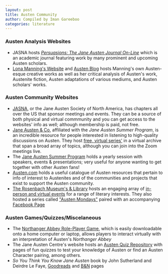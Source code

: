 ```yaml
---
layout: post
title: Austen Community
author: Compiled by Iman Gareeboo
categories: literature
---
```


### Austen Analysis Websites 
<ul>
  <li>JASNA hosts <a href="https://jasna.org/publications-2/persuasions-online/" target="_blank"><i>Persuasions: The Jane Austen Journal On-Line</i></a> which is an academic journal featuring work by many prominent and upcoming Austen scholars.</li>
  <li><a href="http://www.lonamanning.ca/" target="_blank">Lona Manning's Website</a> and <a href="http://www.lonamanning.ca/blog/cmp1-introduction-to-the-series" target="_blank">Austen Blog</a> hosts Manning's own Austen-esque creative works as well as her critical analysis of Austen's work, Austenite fiction, Austen adaptations of various mediums, and Austen scholars' works.</li>
</ul>

### Austen Community Websites
<ul>
  <li><a href="https://jasna.org/" target="_blank">JASNA</a>, or the Jane Austen Society of North America, has chapters all over the US that sponsor meetings and events. They can be a source of both physical and virtual commmunity and you can get access to the websites' info as well; although membership is paid, not free. </li>
  <li><a href="https://www.janeaustenandco.org/" target="_blank">Jane Austen & Co</a>, affiliated with the <i>Jane Austen Summer Program</i>, is an incredible resource for people interested in listening to high-quality discussions on Austen. They host <a href="https://www.janeaustenandco.org/recorded-events" target="_blank">free, virtual series'</a> in a virtual archive that span a broad array of topics, although you can join into the Zoom meetings live.</li>
  <li>The <a href="https://www.janeaustensummer.org/" target="_blank">Jane Austen Summer Program</a> holds a yearly session with speakers, events & presentations; very useful for anyone wanting to get together with other Austen fans!
  <li><a href="https://www.austen.com/" target="_blank">Austen.com</a> holds a useful catalogue of Austen resources that pertain to info of interest to Austenites and of the communities and projects that exist to support the Austen community.
  <li><a href="https://rosenbach.org/" target="_blank">The Rosenbach Museum's & Library</a> hosts an engaging array of <a href="https://rosenbach.org/events/" target="_blank">in-person and virtual events</a> for a range of literary interests. They also hosted a series called <a href="https://www.youtube.com/playlist?list=PLWR9Pkh4eGAkstK-mI-sL5pr4u-f_KcFp" target="_blank">"Austen Mondays"</a> paired with an accompanying <a href="https://www.facebook.com/groups/austenmondays/" target="_blank">Facebook Page</a></li></ul>
  
### Austen Games/Quizzes/Miscelaneous
<ul>
<li>The <a href="https://spiralatlas.itch.io/northanger-abbey-the-game" target="_blank">Northanger Abbey Role-Player Game</a>, which is easily downloadable onto a home computer or laptop, allows players to interact virtually with an interpretation of Austen's <i>Northanger Abbey</i></li>
<li>The Jane Austen Centre's website hosts an <a href="https://janeausten.co.uk/blogs/the-jane-austen-quiz?currency=usd" target="_blank">Austen Quiz Repository</a> with pages of fun quizzes to test your knowledge of Austen or find an Austen Character pairing, among others.</li>
  <li><i>So You Think You Know Jane Austen</i> book by John Sutherland and Deirdre Le Faye, <a href="https://www.goodreads.com/book/show/5989964-so-you-think-you-know-jane-austen" target="_blank">Goodreads</a> and <a href="https://www.barnesandnoble.com/w/so-you-think-you-know-jane-austen-john-sutherland/1112113557" target="_blank">B&N</a> pages</li>
</ul>


